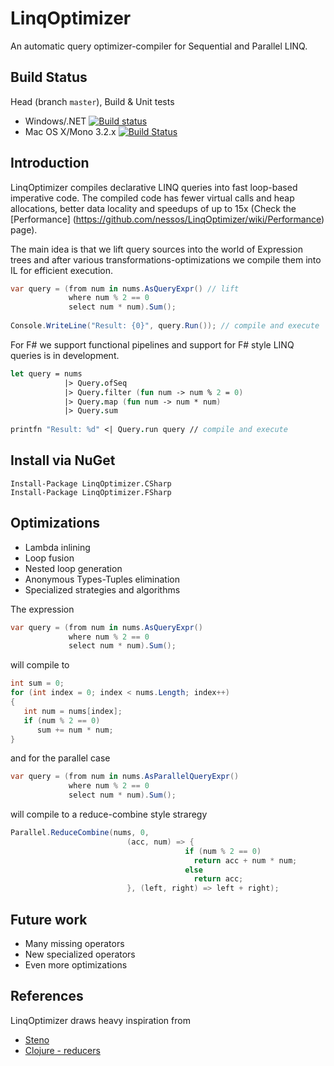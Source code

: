 # LinqOptimizer

An automatic query optimizer-compiler for Sequential and Parallel LINQ.

## Build Status

Head (branch `master`), Build & Unit tests

* Windows/.NET [![Build status](https://ci.appveyor.com/api/projects/status/w1avtn54cl6f4eo8)](https://ci.appveyor.com/project/nessos/linqoptimizer)
* Mac OS X/Mono 3.2.x [![Build Status](https://travis-ci.org/nessos/LinqOptimizer.png?branch=master)](https://travis-ci.org/nessos/LinqOptimizer/branches)

## Introduction

LinqOptimizer compiles declarative LINQ queries into fast loop-based imperative code.
The compiled code has fewer virtual calls and heap allocations, better data locality and speedups of up to 15x (Check the [Performance] (https://github.com/nessos/LinqOptimizer/wiki/Performance) page).

The main idea is that we lift query sources into the world of Expression trees and
after various transformations-optimizations we compile them into IL for efficient execution.

```csharp
var query = (from num in nums.AsQueryExpr() // lift
             where num % 2 == 0
             select num * num).Sum();
             
Console.WriteLine("Result: {0}", query.Run()); // compile and execute
```

For F# we support functional pipelines and support for F# style LINQ queries is in development.
```fsharp
let query = nums
            |> Query.ofSeq
            |> Query.filter (fun num -> num % 2 = 0)
            |> Query.map (fun num -> num * num)
            |> Query.sum
             
printfn "Result: %d" <| Query.run query // compile and execute
```

Install via NuGet
-----------------
```
Install-Package LinqOptimizer.CSharp
Install-Package LinqOptimizer.FSharp
```

Optimizations
-----------------------
* Lambda inlining
* Loop fusion
* Nested loop generation
* Anonymous Types-Tuples elimination
* Specialized strategies and algorithms

The expression
```csharp
var query = (from num in nums.AsQueryExpr()
             where num % 2 == 0
             select num * num).Sum();
```
will compile to
```csharp
int sum = 0;
for (int index = 0; index < nums.Length; index++)
{
   int num = nums[index];
   if (num % 2 == 0)
      sum += num * num;
}
```
and for the parallel case
```csharp
var query = (from num in nums.AsParallelQueryExpr()
             where num % 2 == 0
             select num * num).Sum();
```
will compile to a reduce-combine style straregy
```csharp
Parallel.ReduceCombine(nums, 0, 
                          (acc, num) => { 
                                       if (num % 2 == 0)  
                                         return acc + num * num; 
                                       else
                                         return acc; 
                          }, (left, right) => left + right);
```

Future work
-----------
* Many missing operators
* New specialized operators 
* Even more optimizations


References
----------
LinqOptimizer draws heavy inspiration from 
* [Steno](http://research.microsoft.com/pubs/173946/paper-pldi.pdf)
* [Clojure - reducers](http://clojure.org/reducers)
